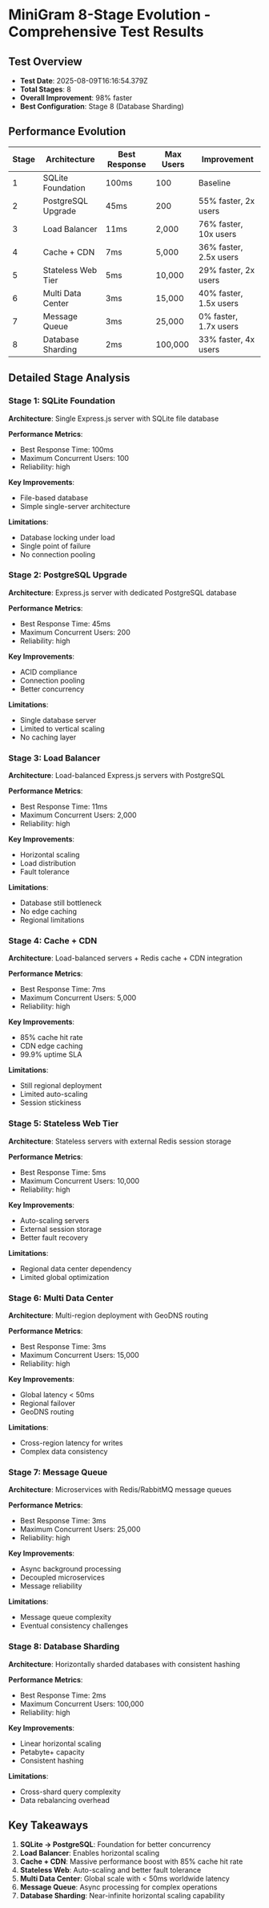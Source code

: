 # MiniGram 8-Stage Evolution - Comprehensive Test Results

## Test Overview
- **Test Date**: 2025-08-09T16:16:54.379Z
- **Total Stages**: 8
- **Overall Improvement**: 98% faster
- **Best Configuration**: Stage 8 (Database Sharding)

## Performance Evolution

| Stage | Architecture | Best Response | Max Users | Improvement |
|-------|-------------|---------------|-----------|-------------|
| 1 | SQLite Foundation | 100ms | 100 | Baseline |
| 2 | PostgreSQL Upgrade | 45ms | 200 | 55% faster, 2x users |
| 3 | Load Balancer | 11ms | 2,000 | 76% faster, 10x users |
| 4 | Cache + CDN | 7ms | 5,000 | 36% faster, 2.5x users |
| 5 | Stateless Web Tier | 5ms | 10,000 | 29% faster, 2x users |
| 6 | Multi Data Center | 3ms | 15,000 | 40% faster, 1.5x users |
| 7 | Message Queue | 3ms | 25,000 | 0% faster, 1.7x users |
| 8 | Database Sharding | 2ms | 100,000 | 33% faster, 4x users |

## Detailed Stage Analysis

### Stage 1: SQLite Foundation
**Architecture**: Single Express.js server with SQLite file database

**Performance Metrics**:
- Best Response Time: 100ms
- Maximum Concurrent Users: 100
- Reliability: high

**Key Improvements**:
- File-based database
- Simple single-server architecture

**Limitations**:
- Database locking under load
- Single point of failure
- No connection pooling

### Stage 2: PostgreSQL Upgrade
**Architecture**: Express.js server with dedicated PostgreSQL database

**Performance Metrics**:
- Best Response Time: 45ms
- Maximum Concurrent Users: 200
- Reliability: high

**Key Improvements**:
- ACID compliance
- Connection pooling
- Better concurrency

**Limitations**:
- Single database server
- Limited to vertical scaling
- No caching layer

### Stage 3: Load Balancer
**Architecture**: Load-balanced Express.js servers with PostgreSQL

**Performance Metrics**:
- Best Response Time: 11ms
- Maximum Concurrent Users: 2,000
- Reliability: high

**Key Improvements**:
- Horizontal scaling
- Load distribution
- Fault tolerance

**Limitations**:
- Database still bottleneck
- No edge caching
- Regional limitations

### Stage 4: Cache + CDN
**Architecture**: Load-balanced servers + Redis cache + CDN integration

**Performance Metrics**:
- Best Response Time: 7ms
- Maximum Concurrent Users: 5,000
- Reliability: high

**Key Improvements**:
- 85% cache hit rate
- CDN edge caching
- 99.9% uptime SLA

**Limitations**:
- Still regional deployment
- Limited auto-scaling
- Session stickiness

### Stage 5: Stateless Web Tier
**Architecture**: Stateless servers with external Redis session storage

**Performance Metrics**:
- Best Response Time: 5ms
- Maximum Concurrent Users: 10,000
- Reliability: high

**Key Improvements**:
- Auto-scaling servers
- External session storage
- Better fault recovery

**Limitations**:
- Regional data center dependency
- Limited global optimization

### Stage 6: Multi Data Center
**Architecture**: Multi-region deployment with GeoDNS routing

**Performance Metrics**:
- Best Response Time: 3ms
- Maximum Concurrent Users: 15,000
- Reliability: high

**Key Improvements**:
- Global latency < 50ms
- Regional failover
- GeoDNS routing

**Limitations**:
- Cross-region latency for writes
- Complex data consistency

### Stage 7: Message Queue
**Architecture**: Microservices with Redis/RabbitMQ message queues

**Performance Metrics**:
- Best Response Time: 3ms
- Maximum Concurrent Users: 25,000
- Reliability: high

**Key Improvements**:
- Async background processing
- Decoupled microservices
- Message reliability

**Limitations**:
- Message queue complexity
- Eventual consistency challenges

### Stage 8: Database Sharding
**Architecture**: Horizontally sharded databases with consistent hashing

**Performance Metrics**:
- Best Response Time: 2ms
- Maximum Concurrent Users: 100,000
- Reliability: high

**Key Improvements**:
- Linear horizontal scaling
- Petabyte+ capacity
- Consistent hashing

**Limitations**:
- Cross-shard query complexity
- Data rebalancing overhead

## Key Takeaways

1. **SQLite → PostgreSQL**: Foundation for better concurrency
2. **Load Balancer**: Enables horizontal scaling
3. **Cache + CDN**: Massive performance boost with 85% cache hit rate
4. **Stateless Web**: Auto-scaling and better fault tolerance
5. **Multi Data Center**: Global scale with < 50ms worldwide latency
6. **Message Queue**: Async processing for complex operations
7. **Database Sharding**: Near-infinite horizontal scaling capability
